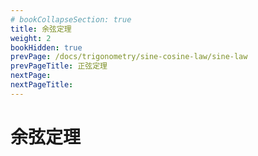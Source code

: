 ```yaml
---
# bookCollapseSection: true
title: 余弦定理
weight: 2
bookHidden: true
prevPage: /docs/trigonometry/sine-cosine-law/sine-law
prevPageTitle: 正弦定理
nextPage: 
nextPageTitle: 
---
```


# 余弦定理

